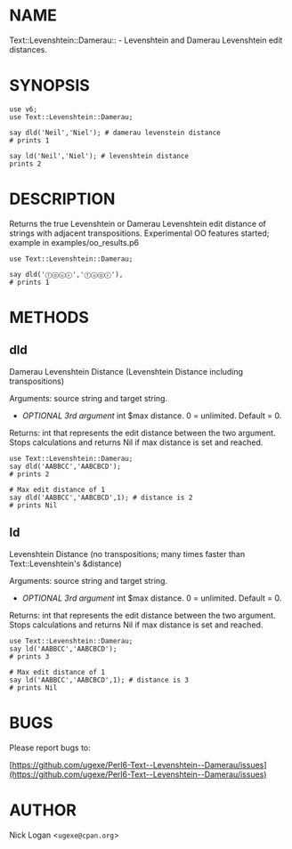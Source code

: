 # NAME

Text::Levenshtein::Damerau:: - Levenshtein and Damerau Levenshtein edit distances.

# SYNOPSIS

    use v6;
    use Text::Levenshtein::Damerau;

    say dld('Neil','Niel'); # damerau levenstein distance
    # prints 1

    say ld('Neil','Niel'); # levenshtein distance
    prints 2

# DESCRIPTION

Returns the true Levenshtein or Damerau Levenshtein edit distance of strings with adjacent transpositions. Experimental OO features started; example in examples/oo_results.p6

    use Text::Levenshtein::Damerau;

    say dld('ⓕⓞⓤⓡ','ⓕⓤⓞⓡ'), 
    # prints 1

# METHODS

## dld

Damerau Levenshtein Distance (Levenshtein Distance including transpositions)

Arguments: source string and target string.

- _OPTIONAL 3rd argument_ int $max distance. 0 = unlimited. Default = 0.

Returns: int that represents the edit distance between the two argument. Stops calculations and returns Nil if max distance is set and reached.


    use Text::Levenshtein::Damerau;
    say dld('AABBCC','AABCBCD');
    # prints 2

    # Max edit distance of 1
    say dld('AABBCC','AABCBCD',1); # distance is 2
    # prints Nil

## ld

Levenshtein Distance (no transpositions; many times faster than Text::Levenshtein's &distance)

Arguments: source string and target string.

- _OPTIONAL 3rd argument_ int $max distance. 0 = unlimited. Default = 0. 

Returns: int that represents the edit distance between the two argument. Stops calculations and returns Nil if max distance is set and reached.

    use Text::Levenshtein::Damerau;
    say ld('AABBCC','AABCBCD');
    # prints 3

    # Max edit distance of 1
    say ld('AABBCC','AABCBCD',1); # distance is 3
    # prints Nil

# BUGS

Please report bugs to:

[https://github.com/ugexe/Perl6-Text--Levenshtein--Damerau/issues](https://github.com/ugexe/Perl6-Text--Levenshtein--Damerau/issues)

# AUTHOR

Nick Logan <`ugexe@cpan.org`\>
